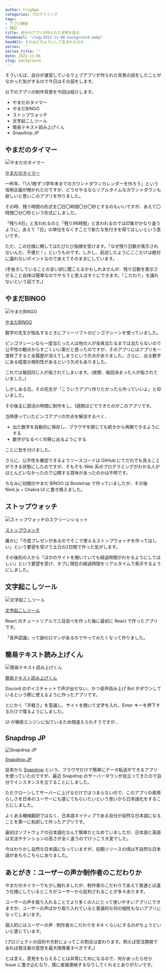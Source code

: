 ```yaml
---
author: FrogApp
categories: プログラミング
tags:
- アプリ開発
- 雑記
title: 自分のアプリが作られた背景を語る
thumbnail: "/img/2022-11-06-background.webp"
headAlt: それはどのようにして生まれたのか
series: ''
series_title: ''
date: 2022-11-06
slug: background
---
```


そういえば、自分が運営しているウェブアプリが作られた背景の話をしたことがなかった気がするので今日はその話をします。

以下のアプリの制作背景を今回は紹介します。

* やまだのタイマー
* やまだBINGO
* ストップウォッチ
* 文字起こしツール
* 簡易テキスト読み上げくん
* Snapdrop JP

## やまだのタイマー

![やまだのタイマー](/img/2022-11-06-timer.webp)

[やまだのタイマー](https://timer.frogapp.net)

一昨年、「1人1枚ずつ学年末までのカウントダウンカレンダーを作ろう」という恒例企画が開かれたのですが、どうせやるならリアルタイムなカウントダウンも欲しいと思いこのアプリを作りました。

その時、残り時間の形式を〇日〇時間〇分〇秒とするのもいいですが、あえて〇時間〇分〇秒という形式にしました。

「残り4日」と言われるのと「残り96時間」と言われるのでは印象がかなり違うように、あえて「日」の単位をなくすことで新たな気付きを得てほしいという思いです。

ただ、この仕様に関してはたびたび指摘を受けます。「なぜ残り日数が表示されないんだ、不便だ！」というものです。しかし、前述したようにここだけは絶対に譲れないポイントなのであえてそのままにしています。

(手抜きしていることの言い訳に聞こえるかもしれませんが、残り日数を表示させること自体は簡単なのでやろうと思えばすぐにできます。「こだわり」を譲れないという話です。)

## やまだBINGO

![やまだBINGO](/img/2022-11-06-bingo.webp)

[やまだBINGO](https://bingo.frogapp.net)

数学の先生が指名するときにフリーソフトのビンゴマシーンを使っていました。

ビンゴマシーンなら一度当たった人は他の人が全員当たるまでは当たらないので公平性の観点からすごくいい案だと思ったのですが、そのアプリにはアプリを一度終了すると全履歴が消えてしまうという欠点がありました。さらに、出る数字にある程度の規則性があるという欠点もありました。

これでは毎回同じ人が指されてしまいます。(実際、毎回決まった人が指されていました。)

しかしある日。その先生が「こういうアプリ作りたかったら作っていいよ」と仰いました。

その後主に部活の時間に制作をし、1週間ほどでできたのがこのアプリです。

当時使っていたビンゴアプリの欠点を解消するべく、

* 出た数字を自動的に保存し、ブラウザを閉じても続きから再開できるようにする
* 数字がなるべく均等に出るようにする

ことに気を付けました。

さらに、公平性を確認できるようソースコードは GitHub にてだれでも見ることができる状態にしたのですが、そもそも Web 系のプログラミングがわかる人がほとんどいなかったので公開する意味があったのかは不明です。

ちなみに初期のやまだ BINGO は Bootstrap で作っていましたが、その後 Next.js + Chakra UI に書き換えました。

## ストップウォッチ

![ストップウォッチのスクリーンショット](/img/2022-11-06-stopwatch.webp)

[ストップウォッチ](https://stopwatch.frogapp.net)

誰かに「今度プレゼンがあるのでそこで使えるストップウォッチを作ってほしい」という要望を受けて土日の2日間で作った気がします。

その後別の人から「ほかのサイトを開いていても経過時間がわかるようにしてほしい」という要望を受け、タブに現在の経過時間をリアルタイムで表示するようにしました。

## 文字起こしツール

![文字起こしツール](/img/2022-11-06-speech.webp)

[文字起こしツール](https://speech.frogapp.net)

React のチュートリアルで三目並べを作った後に最初に React で作ったアプリです。

「音声認識」って謎のロマンがあるのでやってみたくなって作りました。

## 簡易テキスト読み上げくん

![簡易テキスト読み上げくん](/img/2022-11-06-read.webp)

[簡易テキスト読み上げくん](https://read.frogapp.net)

Discord のボイスチャットで声が出せない、かつ音声読み上げ Bot がダウンしているという際に使えるように作ったアプリです。

とにかく「手軽さ」を意識し、サイトを開いて文字を入れ、Enter キーを押下するだけで喋るようにしました。

UI が検索エンジンに似ているため間違えられそうですが…

## Snapdrop JP

![Snapdrop JP](/img/2022-11-06-snapdrop-jp.webp)

[Snapdrop JP](https://share.frogapp.net)

従来から <a href="https://snapdrop.net/" target="_blank" rel="noopener noreferrer">Snapdrop</a> という、ブラウザだけで簡単にデータ転送ができるアプリを使っていたのですが、最近 Snapdrop のサーバーダウンが目立ってきたので自分でインスタンスを立てることにしました。

ただクローンしてサーバーに上げるだけではつまらないので、このアプリの素晴らしさを日本のユーザーにも感じてもらいたいという思いから日本語化をすることにしました。

よくある機械翻訳ではなく、日本語ネイティブである自分が自然な日本語になることを第一に和訳して作ったアプリです。

最初はソフトウェアの日本語化なんて簡単だとなめていましたが、日本語と英語は文法やテンションの高さが全く違うのでけっこう大変でした。

今はわりかし自然な日本語になっていますが、初期リリースの頃は不自然な日本語があちらこちらにありました。

## あとがき：ユーザーの声か制作者のこだわりか

やまだのタイマーでも少し触れましたが、制作者のこだわりであえて普通とは違う仕様にしているところがユーザーから批判されることが多々あります。

ユーザーの声を取り入れることでより多くの人にとって使いやすいアプリにできますが、ユーザーの声ばかり取り入れていると普遍的な何の個性もないアプリになってしまいます。

個人的にはユーザーの声 : 制作者のこだわりを 6:4 くらいにするのがちょうどいいと感じています。

(プロジェクトの目的や方針によってこの割合は変わります。例えば受注開発であれば発注者の意思を最大限尊重すべきです。)

とは言え、意見をもらえることは非常にためになるので、何かあったらぜひ Issue に書き込むなり、僕に直接連絡するなりしてくれるとありがたいです。
